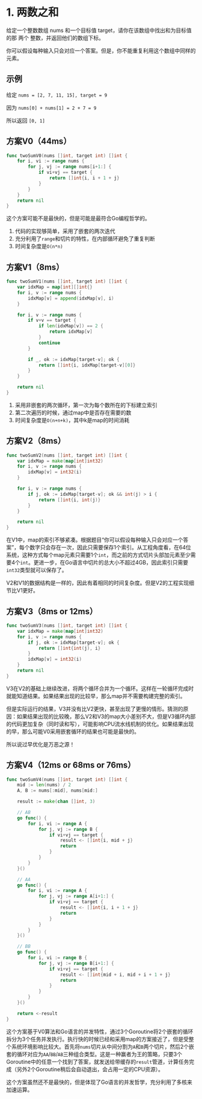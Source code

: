 # 1. 两数之和

给定一个整数数组 nums 和一个目标值 target，请你在该数组中找出和为目标值的那 两个 整数，并返回他们的数组下标。

你可以假设每种输入只会对应一个答案。但是，你不能重复利用这个数组中同样的元素。

## 示例

给定 `nums = [2, 7, 11, 15], target = 9`

因为 `nums[0] + nums[1] = 2 + 7 = 9`

所以返回 `[0, 1]`

## 方案V0（44ms）

```go
func twoSumV0(nums []int, target int) []int {
	for i, vi := range nums {
		for j, vj := range nums[i+1:] {
			if vi+vj == target {
				return []int{i, i + 1 + j}
			}
		}
	}
	return nil
}
```

这个方案可能不是最快的，但是可能是最符合Go编程哲学的。

1. 代码的实现够简单，采用了嵌套的两次迭代
1. 充分利用了`range`和切片的特性，在内部循环避免了重复判断
1. 时间复杂度是`O(n*n)`

## 方案V1（8ms）

```go
func twoSumV1(nums []int, target int) []int {
	var idxMap = map[int][]int{}
	for i, v := range nums {
		idxMap[v] = append(idxMap[v], i)
	}

	for i, v := range nums {
		if v+v == target {
			if len(idxMap[v]) == 2 {
				return idxMap[v]
			}
			continue
		}

		if _, ok := idxMap[target-v]; ok {
			return []int{i, idxMap[target-v][0]}
		}
	}

	return nil
}
```

1. 采用非嵌套的两次循环，第一次为每个数所在的下标建立索引
1. 第二次遍历的时候，通过map中是否存在需要的数
1. 时间复杂度是`O(n+n+k)`，其中k是map的时间消耗

## 方案V2（8ms）

```go
func twoSumV2(nums []int, target int) []int {
	var idxMap = make(map[int]int32)
	for i, v := range nums {
		idxMap[v] = int32(i)
	}

	for i, v := range nums {
		if j, ok := idxMap[target-v]; ok && int(j) > i {
			return []int{i, int(j)}
		}
	}

	return nil
}
```

在V1中，map的索引不够紧凑。根据题目“你可以假设每种输入只会对应一个答案”，每个数字只会存在一次，因此只需要保存1个索引。从工程角度看，在64位系统，这种方式每个map元素只需要1个`int`，而之前的方式切片头部加元素至少需要4个`int`。更进一步，在Go语言中切片的总大小不超过4GB，因此索引只需要`int32`类型就可以保存了。

V2和V1的数据结构是一样的，因此有着相同的时间复杂度。但是V2的工程实现细节比V1更好。


## 方案V3（8ms or 12ms）

```go
func twoSumV3(nums []int, target int) []int {
	var idxMap = make(map[int]int32)
	for i, v := range nums {
		if j, ok := idxMap[target-v]; ok {
			return []int{int(j), i}
		}
		idxMap[v] = int32(i)
	}
	return nil
}
```

V3在V2的基础上继续改进，将两个循环合并为一个循环。这样在一轮循环完成时就能知道结果。如果结果出现的比较早，那么map并不需要构建完整的索引。

但是实际运行的结果，V3并没有比V2更快，甚至出现了更慢的情形。猜测的原因：如果结果出现的比较晚，那么V2和V3的map大小差别不大，但是V3循环内部的代码更加复杂（同时读和写），可能影响CPU流水线机制的优化。如果结果出现的早，那么可能V0采用嵌套循环的结果也可能是最快的。

所以说过早优化是万恶之源！

## 方案V4（12ms or 68ms or 76ms）

```go
func twoSumV4(nums []int, target int) []int {
	mid := len(nums) / 2
	A, B := nums[:mid], nums[mid:]

	result := make(chan []int, 3)

	// AB
	go func() {
		for i, vi := range A {
			for j, vj := range B {
				if vi+vj == target {
					result <- []int{i, mid + j}
					return
				}
			}
		}
	}()

	// AA
	go func() {
		for i, vi := range A {
			for j, vj := range A[i+1:] {
				if vi+vj == target {
					result <- []int{i, i + 1 + j}
					return
				}
			}
		}
	}()

	// BB
	go func() {
		for i, vi := range B {
			for j, vj := range B[i+1:] {
				if vi+vj == target {
					result <- []int{mid + i, mid + i + 1 + j}
					return
				}
			}
		}
	}()

	return <-result
}
```

这个方案基于V0算法和Go语言的并发特性，通过3个Goroutine将2个嵌套的循环拆分为3个任务并发执行。执行快的时候已经和采用map的方案接近了，但是受整个系统环境影响比较大。首先将`nums`切片从中间分割为`A`和`B`两个切片，然后2个嵌套的循环对应为`AA`/`BB`/`AB`三种组合类型。这是一种赢者为王的策略，只要3个Goroutine中的任意一个找到了答案，就发送给带缓存的`result`管道，计算任务完成（另外2个Goroutine稍后会自动退出，会占用一定的CPU资源）。

这个方案虽然还不是最快的，但是体现了Go语言的并发哲学，充分利用了多核来加速运算。
